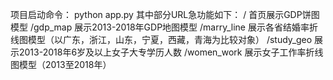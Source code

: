 项目启动命令：
    python app.py
其中部分URL急功能如下：
    / 首页展示GDP饼图模型
    /gdp_map 展示2013-2018年GDP地图模型
    /marry_line 展示各省结婚率折线图模型（以广东，浙江，山东，宁夏，西藏，青海为比较对象）
    /study_geo 展示2013-2018年6岁及以上女子大专学历人数
    /women_work 展示女子工作率折线图模型（2013至2018年）